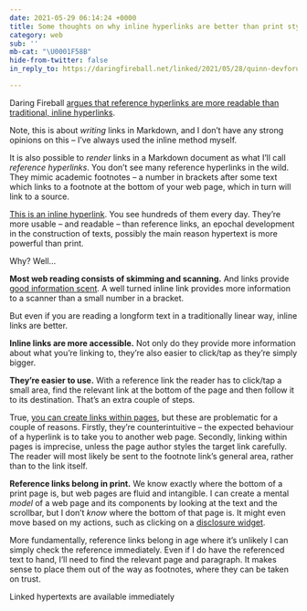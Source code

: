 ```yaml
---
date: 2021-05-29 06:14:24 +0000
title: Some thoughts on why inline hyperlinks are better than print style references
category: web
sub: ''
mb-cat: "\U0001F58B"
hide-from-twitter: false
in_reply_to: https://daringfireball.net/linked/2021/05/28/quinn-devforums-markdown

---
```

Daring Fireball [argues that reference hyperlinks are more readable than traditional, inline hyperlinks](https://daringfireball.net/linked/2021/05/28/quinn-devforums-markdown).

Note, this is about _writing_ links in Markdown, and I don’t have any strong opinions on this – I’ve always used the inline method myself.

It is also possible to _render_ links in a Markdown document as what I’ll call _reference hyperlinks_. You don’t see many reference hyperlinks in the wild. They mimic academic footnotes – a number in brackets after some text which links to a footnote at the bottom of your web page, which in turn will link to a source.

[This is an inline hyperlink](https://en.wikipedia.org/wiki/Hyperlink). You see hundreds of them every day. They’re more usable – and readable – than reference links, an epochal development in the construction of texts, possibly the main reason hypertext is more powerful than print.

Why? Well...

**Most web reading consists of skimming and scanning.** And links provide [good information scent](https://www.nngroup.com/articles/information-scent/). A well turned inline link provides more information to a scanner than a small number in a bracket.

But even if you are reading a longform text in a traditionally linear way, inline links are better.

**Inline links are more accessible.** Not only do they provide more information about what you’re linking to, they’re also easier to click/tap as they’re simply bigger.

**They’re easier to use.** With a reference link the reader has to click/tap a small area, find the relevant link at the bottom of the page and then follow it to its destination. That’s an extra couple of steps.

True, [you can create links within pages](http://www.echoecho.com/htmllinks08.htm), but these are problematic for a couple of reasons. Firstly, they’re counterintuitive – the expected behaviour of a hyperlink is to take you to another web page. Secondly, linking within pages is imprecise, unless the page author styles the target link carefully. The reader will most likely be sent to the footnote link’s general area, rather than to the link itself.

**Reference links belong in print.** We know exactly where the bottom of a print page is, but web pages are fluid and intangible. I can create a mental _model_ of a web page and its components by looking at the text and the scrollbar, but I don’t _know_ where the bottom of that page is. It might even move based on my actions, such as clicking on a [disclosure widget](https://adrianroselli.com/2020/05/disclosure-widgets.html).

More fundamentally, reference links belong in age where it’s unlikely I can simply check the reference immediately. Even if I do have the referenced text to hand, I’ll need to find the relevant page and paragraph. It makes sense to place them out of the way as footnotes, where they can be taken on trust.

Linked hypertexts are available immediately